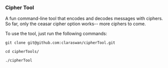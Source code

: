 ### Cipher Tool

A fun command-line tool that encodes and decodes messages with ciphers.
So far, only the ceasar cipher option works-- more ciphers to come.

To use the tool, just run the following commands:

`git clone git@github.com:claraswan/cipherTool.git`

`cd cipherTools/`

`./cipherTool`
